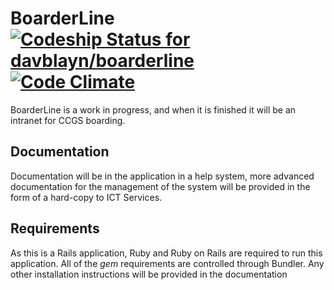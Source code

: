 # BoarderLine [ ![Codeship Status for davblayn/boarderline](https://www.codeship.io/projects/7c3e07a0-9945-0130-7db6-16496545fd13/status?branch=master)](https://www.codeship.io/projects/3221) [![Code Climate](https://codeclimate.com/github/davblayn/boarderline.png)](https://codeclimate.com/github/davblayn/boarderline)
BoarderLine is a work in progress, and when it is finished it will be an intranet for CCGS boarding.

## Documentation
Documentation will be in the application in a help system, more advanced documentation for the management of the system will be provided in the form of a hard-copy to ICT Services.

## Requirements
As this is a Rails application, Ruby and Ruby on Rails are required to run this application. All of the *gem* requirements are controlled through Bundler. Any other installation instructions will be provided in the documentation
